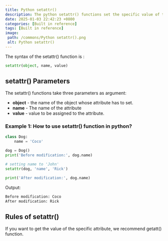 ```yaml
---
title: Python setattr()
description: The python setattr() functions set the specific value of the specified attribute of the object.
date: 2025-01-03 22:42:23 +0800
categories: [Built in reference]
tags: [Built in reference]
image:
 path: /commons/Python setattr().png
 alt: Python setattr()
---
```


The syntax of the setattr() function is :

```python
setattr(object, name, value)
```

## setattr() Parameters

The setattr() functions take three parameters as argument:

* **object** \- the name of the object whose attribute has to set.   
* **name** \- The name of the attribute  
* **value** \- value to be assigned to the attribute.

### Example 1: How to use setattr() function in python?

```python
class Dog:
    name = 'Coco'
    
dog = Dog()
print('Before modification:', dog.name)

# setting name to 'John'
setattr(dog, 'name', 'Rick')

print('After modification:', dog.name)

```

Output:

```python
Before modification: Coco
After modification: Rick

```

## Rules of setattr()

If you want to get the value of the specific attribute, we recommend getatt() function.
